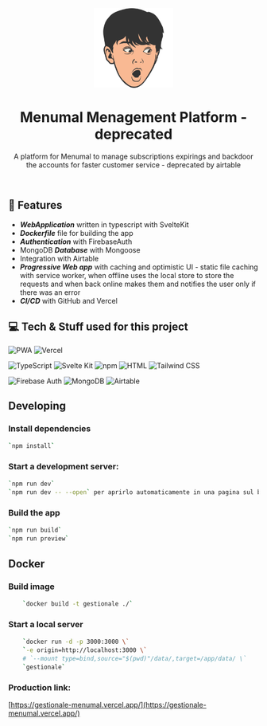 <div align="center">
  <img src="static/icon512.png" alt="Menumal Logo" width="160">
  <h1>Menumal Menagement Platform - deprecated</h1>
	<p>A platform for Menumal to manage subscriptions expirings and backdoor the accounts for faster customer service - deprecated by airtable</p>
</div>
<br>

## 🚀 Features

- **_WebApplication_** written in typescript with SvelteKit
- **_Dockerfile_** file for building the app
- **_Authentication_** with FirebaseAuth
- MongoDB **_Database_** with Mongoose
- Integration with Airtable
- **_Progressive Web app_** with caching and optimistic UI - static file caching with service worker, when offline uses the local store to store the requests and when back online makes them and notifies the user only if there was an error
- **_CI/CD_** with GitHub and Vercel

## 💻 Tech & Stuff used for this project

![PWA](https://img.shields.io/badge/PWA-%234FC08D.svg?style=for-the-badge&logo=pwa&logoColor=white)
![Vercel](https://img.shields.io/badge/Vercel-%23000000.svg?style=for-the-badge&logo=vercel&logoColor=white)

![TypeScript](https://img.shields.io/badge/typescript-%23007ACC.svg?style=for-the-badge&logo=typescript&logoColor=white)
![Svelte Kit](https://img.shields.io/badge/Svelte%20Kit-%23FF3E00.svg?style=for-the-badge&logo=svelte&logoColor=white)
![npm](https://img.shields.io/badge/npm-%23000000.svg?style=for-the-badge&logo=npm&logoColor=white)
![HTML](https://img.shields.io/badge/HTML-%23E34F26.svg?style=for-the-badge&logo=html5&logoColor=white)
![Tailwind CSS](https://img.shields.io/badge/Tailwind%20CSS-%2338B2AC.svg?style=for-the-badge&logo=tailwind-css&logoColor=white)

![Firebase Auth](https://img.shields.io/badge/Firebase%20Auth-%23FFCA28.svg?style=for-the-badge&logo=firebase&logoColor=black)
![MongoDB](https://img.shields.io/badge/MongoDB-%2347A248.svg?style=for-the-badge&logo=mongodb&logoColor=white)
![Airtable](https://img.shields.io/badge/Airtable-%23339933.svg?style=for-the-badge&logo=airtable&logoColor=white)

## Developing

### Install dependencies

```bash
`npm install`
```

### Start a development server:

```bash
`npm run dev`
`npm run dev -- --open` per aprirlo automaticamente in una pagina sul browser
```

### Build the app

```bash
`npm run build`
`npm run preview`
```

## Docker

### Build image

```bash
    `docker build -t gestionale ./`
```

### Start a local server

```bash
    `docker run -d -p 3000:3000 \`
    `-e origin=http://localhost:3000 \`
    # `--mount type=bind,source="$(pwd)"/data/,target=/app/data/ \`
    `gestionale`
```

### Production link:

[https://gestionale-menumal.vercel.app/](https://gestionale-menumal.vercel.app/)
